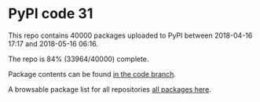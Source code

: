 # PyPI code 31

This repo contains 40000 packages uploaded to PyPI between 
2018-04-16 17:17 and 2018-05-16 06:16.

The repo is 84% (33964/40000) complete.

Package contents can be found [in the code branch](https://github.com/pypi-data/pypi-mirror-31/tree/code/packages).

A browsable package list for all repositories [all packages here](https://pypi-data.github.io/website/repositories/pypi-mirror-31).


